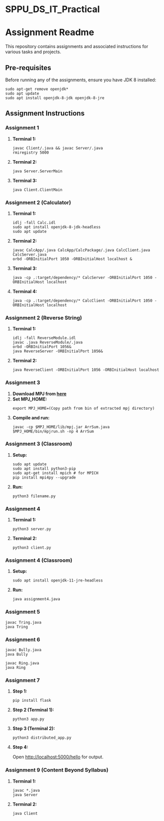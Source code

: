 # SPPU_DS_IT_Practical
<!DOCTYPE html>
<html lang="en">
<head>
<meta charset="UTF-8">
<meta name="viewport" content="width=device-width, initial-scale=1.0">

</head>
<body>

<h1>Assignment Readme</h1>

<p>This repository contains assignments and associated instructions for various tasks and projects.</p>

<h2>Pre-requisites</h2>

<p>Before running any of the assignments, ensure you have JDK 8 installed:</p>

<pre><code>sudo apt-get remove openjdk*
sudo apt update
sudo apt install openjdk-8-jdk openjdk-8-jre
</code></pre>

<h2>Assignment Instructions</h2>

<h3>Assignment 1</h3>

<ol>
<li><strong>Terminal 1:</strong></li>
<pre><code>javac Client/.java &amp;&amp; javac Server/.java
rmiregistry 5000
</code></pre>

<li><strong>Terminal 2:</strong></li>
<pre><code>java Server.ServerMain
</code></pre>

<li><strong>Terminal 3:</strong></li>
<pre><code>java Client.ClientMain
</code></pre>
</ol>

<h3>Assignment 2 (Calculator)</h3>

<ol>
<li><strong>Terminal 1:</strong></li>
<pre><code>idlj -fall Calc.idl
sudo apt install openjdk-8-jdk-headless
sudo apt update
</code></pre>

<li><strong>Terminal 2:</strong></li>
<pre><code>javac CalcApp/.java CalcApp/CalcPackage/.java CalcClient.java CalcServer.java
orbd -ORBInitialPort 1050 -ORBInitialHost localhost &amp;
</code></pre>

<li><strong>Terminal 3:</strong></li>
<pre><code>java -cp .:target/dependency/* CalcServer -ORBInitialPort 1050 -ORBInitialHost localhost
</code></pre>

<li><strong>Terminal 4:</strong></li>
<pre><code>java -cp .:target/dependency/* CalcClient -ORBInitialPort 1050 -ORBInitialHost localhost
</code></pre>
</ol>

<h3>Assignment 2 (Reverse String)</h3>

<ol>
<li><strong>Terminal 1:</strong></li>
<pre><code>idlj -fall ReverseModule.idl
javac .java ReverseModule/.java
orbd -ORBInitialPort 1056&amp;
java ReverseServer -ORBInitialPort 1056&amp;
</code></pre>

<li><strong>Terminal 2:</strong></li>
<pre><code>java ReverseClient -ORBInitialPort 1056 -ORBInitialHost localhost
</code></pre>
</ol>

<h3>Assignment 3</h3>

<ol>
<li><strong>Download MPJ from <a href="https://sourceforge.net/projects/mpjexpress/files/releases/mpj-v0_44.tar.gz/download">here</a></strong></li>

<li><strong>Set MPJ_HOME:</strong></li>
<pre><code>export MPJ_HOME=(Copy path from bin of extracted mpj directory)
</code></pre>

<li><strong>Compile and run:</strong></li>
<pre><code>javac -cp $MPJ_HOME/lib/mpj.jar ArrSum.java
$MPJ_HOME/bin/mpjrun.sh -np 4 ArrSum
</code></pre>
</ol>

<h3>Assignment 3 (Classroom)</h3>

<ol>
<li><strong>Setup:</strong></li>
<pre><code>sudo apt update
sudo apt install python3-pip
sudo apt-get install mpich # for MPICH
pip install mpi4py --upgrade
</code></pre>

<li><strong>Run:</strong></li>
<pre><code>python3 filename.py
</code></pre>
</ol>

<h3>Assignment 4</h3>

<ol>
<li><strong>Terminal 1:</strong></li>
<pre><code>python3 server.py
</code></pre>

<li><strong>Terminal 2:</strong></li>
<pre><code>python3 client.py
</code></pre>
</ol>

<h3>Assignment 4 (Classroom)</h3>

<ol>
<li><strong>Setup:</strong></li>
<pre><code>sudo apt install openjdk-11-jre-headless
</code></pre>

<li><strong>Run:</strong></li>
<pre><code>java assignment4.java
</code></pre>
</ol>

<h3>Assignment 5</h3>

<pre><code>javac Tring.java
java Tring
</code></pre>

<h3>Assignment 6</h3>

<pre><code>javac Bully.java
java Bully

javac Ring.java
java Ring
</code></pre>

<h3>Assignment 7</h3>

<ol>
<li><strong>Step 1:</strong></li>
<pre><code>pip install flask
</code></pre>

<li><strong>Step 2 (Terminal 1):</strong></li>
<pre><code>python3 app.py
</code></pre>

<li><strong>Step 3 (Terminal 2):</strong></li>
<pre><code>python3 distributed_app.py
</code></pre>

<li><strong>Step 4:</strong></li>
<p>Open <a href="http://localhost:5000/hello">http://localhost:5000/hello</a> for output.</p>
</ol>

<h3>Assignment 9 (Content Beyond Syllabus)</h3>

<ol>
<li><strong>Terminal 1:</strong></li>
<pre><code>javac *.java
java Server
</code></pre>

<li><strong>Terminal 2:</strong></li>
<pre><code>java Client
</code></pre>
</ol>

<!-- Add other assignments here -->

</body>
</html>
